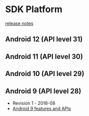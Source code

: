 # SDK Platform

[release notes](https://developer.android.com/studio/releases/platforms)

## Android 12 (API level 31)

## Android 11 (API level 30)

## Android 10 (API level 29)

## Android 9 (API level 28)

- Revision 1 - 2018-08
- [Android 9 features and APIs](https://developer.android.com/about/versions/pie/android-9.0)
